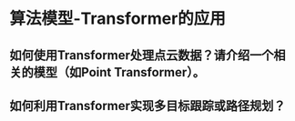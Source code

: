 # 算法模型-Transformer的应用

## 如何使用Transformer处理点云数据？请介绍一个相关的模型（如Point Transformer）。

## 如何利用Transformer实现多目标跟踪或路径规划？